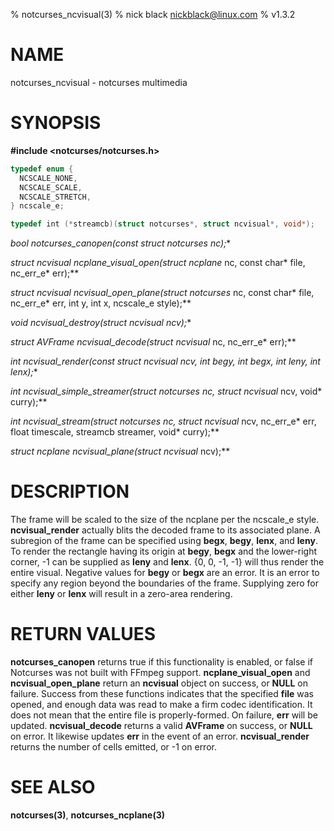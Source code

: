 % notcurses_ncvisual(3)
% nick black <nickblack@linux.com>
% v1.3.2

# NAME
notcurses_ncvisual - notcurses multimedia

# SYNOPSIS

**#include <notcurses/notcurses.h>**

```c
typedef enum {
  NCSCALE_NONE,
  NCSCALE_SCALE,
  NCSCALE_STRETCH,
} ncscale_e;

typedef int (*streamcb)(struct notcurses*, struct ncvisual*, void*);
```

**bool notcurses_canopen(const struct notcurses* nc);**

**struct ncvisual* ncplane_visual_open(struct ncplane* nc, const char* file,
                                         nc_err_e* err);**

**struct ncvisual* ncvisual_open_plane(struct notcurses* nc, const char* file,
                                         nc_err_e* err, int y, int x,
                                         ncscale_e style);**

**void ncvisual_destroy(struct ncvisual* ncv);**

**struct AVFrame* ncvisual_decode(struct ncvisual* nc, nc_err_e* err);**

**int ncvisual_render(const struct ncvisual* ncv, int begy, int begx,
                        int leny, int lenx);**

**int ncvisual_simple_streamer(struct notcurses* nc, struct ncvisual* ncv, void* curry);**

**int ncvisual_stream(struct notcurses* nc, struct ncvisual* ncv, nc_err_e* err,
                      float timescale, streamcb streamer, void* curry);**

**struct ncplane* ncvisual_plane(struct ncvisual* ncv);**

# DESCRIPTION

The frame will be scaled to the size of the ncplane per the ncscale_e style.
**ncvisual_render** actually blits the decoded frame to its associated plane.
A subregion of the frame can be specified using **begx**, **begy**, **lenx**,
and **leny**. To render the rectangle having its origin at **begy**, **begx**
and the lower-right corner, -1 can be supplied as **leny** and **lenx**.
{0, 0, -1, -1} will thus render the entire visual. Negative values for **begy**
or **begx** are an error. It is an error to specify any region beyond the
boundaries of the frame. Supplying zero for either **leny** or **lenx** will
result in a zero-area rendering.

# RETURN VALUES

**notcurses_canopen** returns true if this functionality is enabled, or false
if Notcurses was not built with FFmpeg support. **ncplane_visual_open** and
**ncvisual_open_plane** return an **ncvisual** object on success, or **NULL**
on failure. Success from these functions indicates that the specified **file**
was opened, and enough data was read to make a firm codec identification. It
does not mean that the entire file is properly-formed. On failure, **err**
will be updated. **ncvisual_decode** returns a valid **AVFrame** on success, or
**NULL** on error. It likewise updates **err** in the event of an error.
**ncvisual_render** returns the number of cells emitted, or -1 on error.

# SEE ALSO

**notcurses(3)**, **notcurses_ncplane(3)**
